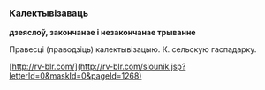 ### Калектывізаваць
**дзеяслоў, закончанае і незакончанае трыванне**

Правесці (праводзіць) калектывізацыю. К. сельскую гаспадарку.

<a rel="author">[http://rv-blr.com/](http://rv-blr.com/slounik.jsp?letterId=0&maskId=0&pageId=1268)</a>

